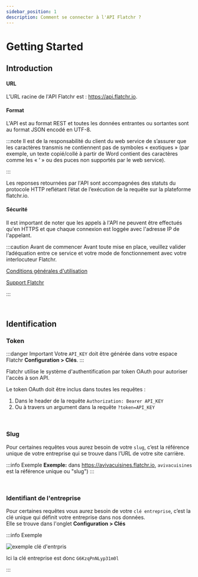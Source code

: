 ```yaml
---
sidebar_position: 1
description: Comment se connecter à l'API Flatchr ? 
---
```


# Getting Started

## Introduction

#### URL

L'URL racine de l'API Flatchr est : https://api.flatchr.io.

#### Format
L'API est au format REST et toutes les données entrantes ou sortantes sont au format JSON encodé en UTF-8.

:::note
Il est de la responsabilité du client du web service de s’assurer que les caractères transmis ne contiennent pas de symboles « exotiques » (par exemple, un texte copié/collé à partir de Word contient des caractères comme les « ‘ » ou des puces non supportés par le web service).

:::

Les reponses retournées par l'API sont accompagnées des statuts du protocole HTTP reflétant l’état de l’exécution de la requête sur la plateforme flatchr.io.


#### Sécurité
Il est important de noter que les appels à l'API ne peuvent être effectués qu'en HTTPS et que chaque connexion est loggée avec l'adresse IP de l'appelant.

:::caution Avant de commencer
Avant toute mise en place, veuillez valider l’adéquation entre ce service et votre mode de fonctionnement avec votre interlocuteur Flatchr.

[Conditions générales d'utilisation](https://flatchr.io/cgu)

[Support Flatchr](mailto:support@flatchr.io)

:::

<br/>

## Identification

### Token
:::danger Important
Votre `API_KEY` doit être générée dans votre espace Flatchr **Configuration > Clés**.
:::


Flatchr utilise le système d'authentification par token OAuth pour autoriser l'accès à son API. 

Le token OAuth doit être inclus dans toutes les requêtes :

1. Dans le header de la requête
` Authorization: Bearer API_KEY `
2. Ou à travers un argument dans la requête `?token=API_KEY`

<br/>

### Slug

Pour certaines requêtes vous aurez besoin de votre `slug`, c’est la référence unique de votre entreprise qui se trouve dans l’URL de votre site carrière.

:::info Exemple
**Exemple:** dans https://avivacuisines.flatchr.io, `avivacuisines` est la référence unique ou "slug")
:::

<br/>

### Identifiant de l'entreprise

Pour certaines requêtes vous aurez besoin de votre `clé entreprise`, c’est la clé unique qui définit votre entreprise dans nos données.  
Elle se trouve dans l'onglet **Configuration > Clés**

:::info Exemple

![exemple clé d'entrpris](/img/screenshot_cle_entreprise.png)

Ici la clé entreprise est donc `G6KzqPnNLyp31m0l`

:::
